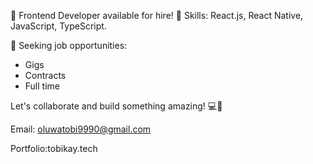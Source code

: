 👋 Frontend Developer available for hire! 🚀
Skills: React.js, React Native, JavaScript, TypeScript.

🌟 Seeking job opportunities:

- Gigs
- Contracts
- Full time

Let's collaborate and build something amazing! 💻💼

Email: oluwatobi9990@gmail.com

Portfolio:tobikay.tech



<!---
Samuel-Tobi/Samuel-Tobi is a ✨ special ✨ repository because its `README.md` (this file) appears on your GitHub profile.
You can click the Preview link to take a look at your changes.
--->
